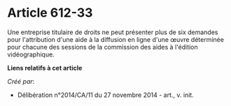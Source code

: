 # Article 612-33

Une entreprise titulaire de droits ne peut présenter plus de six demandes pour l'attribution d'une aide à la diffusion en
ligne d'une œuvre déterminée pour chacune des sessions de la commission des aides à l'édition vidéographique.

**Liens relatifs à cet article**

_Créé par_:

  - Délibération n°2014/CA/11 du 27 novembre 2014 - art., v. init.
